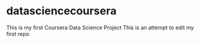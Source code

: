 # datasciencecoursera
This is my first Coursera Data Science Project
This is an attempt to edit my first repo
